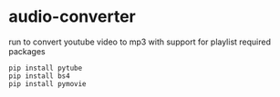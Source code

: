 # audio-converter
run to convert youtube video to mp3 with support for playlist
required packages
```
pip install pytube
pip install bs4
pip install pymovie

